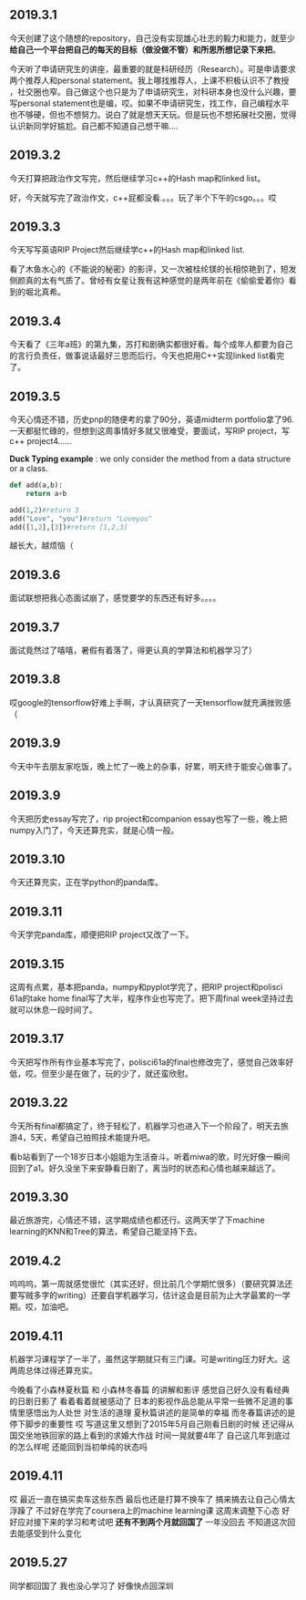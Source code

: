 2019.3.1
-------------

今天创建了这个随想的repository，自己没有实现雄心壮志的毅力和能力，就至少**给自己一个平台把自己的每天的目标（做没做不管）和所思所想记录下来把**。

今天听了申请研究生的讲座，最重要的就是科研经历（Research）。可是申请要求两个推荐人和personal statement。我上哪找推荐人，上课不积极认识不了教授
，社交圈也窄。自己做这个也只是为了申请研究生，对科研本身也没什么兴趣，要写personal statement也是编，哎。如果不申请研究生，找工作，自己编程水平
也不够硬，但也不想努力。说白了就是想天天玩。但是玩也不想拓展社交圈，觉得认识新同学好尴尬。自己都不知道自己想干嘛....



2019.3.2
------------

今天打算把政治作文写完，然后继续学习c++的Hash map和linked list。

好，今天就写完了政治作文，c++屁都没看.。。。玩了半个下午的csgo。。。哎



2019.3.3
-------------

今天写写英语RIP Project然后继续学c++的Hash map和linked list.

看了木鱼水心的《不能说的秘密》的影评，又一次被桂纶镁的长相惊艳到了，短发侧颜真的太有气质了。曾经有女星让我有这种感觉的是两年前在《偷偷爱着你》看到的堀北真希。



2019.3.4
---------

今天看了《三年a班》的第九集，苏打和剧确实都很好看。每个成年人都要为自己的言行负责任，做事说话最好三思而后行。今天也把用C++实现linked list看完了。



2019.3.5
---------

今天心情还不错，历史pnp的随便考的拿了90分，英语midterm portfolio拿了96. 一天都挺忙碌的，但想到这周事情好多就又很难受，要面试，写RIP project，写c++ project4......

**Duck Typing example** : we only consider the method from a data structure or a class.

```python
def add(a,b):
	return a+b

add(1,2)#return 3
add("Love", "you")#return "Loveyou"
add([1,2],[3])#return [1,2,3]
```



越长大，越烦恼（



2019.3.6
--------
面试联想把我心态面试崩了，感觉要学的东西还有好多。。。。

2019.3.7
-------
面试竟然过了嘻嘻，暑假有着落了，得更认真的学算法和机器学习了）

2019.3.8
------
哎google的tensorflow好难上手啊，才认真研究了一天tensorflow就充满挫败感（

2019.3.9
-------
今天中午去朋友家吃饭，晚上忙了一晚上的杂事，好累，明天终于能安心做事了。

2019.3.9
--------
今天把历史essay写完了，rip project和companion essay也写了一些，晚上把numpy入门了，今天还算充实，就是心情一般。

2019.3.10
-----
今天还算充实，正在学python的panda库。

2019.3.11
------
今天学完panda库，顺便把RIP project又改了一下。

2019.3.15
-----
这周有点累，基本把panda，numpy和pyplot学完了，把RIP project和polisci 61a的take home final写了大半，程序作业也写完了。把下周final week坚持过去就可以休息一段时间了。

2019.3.17
-----
今天把写作所有作业基本写完了，polisci61a的final也修改完了，感觉自己效率好低，哎。但至少是在做了，玩的少了，就还蛮欣慰。



2019.3.22
------
今天所有final都搞定了，终于轻松了，机器学习也进入下一个阶段了，明天去旅游4，5天，希望自己拍照技术能提升吧。

看b站看到了一个18岁日本小姐姐为生活奋斗。听着miwa的歌，时光好像一瞬间回到了a1。好久没坐下来安静看日剧了，离当时的状态和心情也越来越远了。

2019.3.30
-------
最近旅游完，心情还不错，这学期成绩也都还行。这两天学了下machine learning的KNN和Tree的算法，希望自己能坚持下去。


2019.4.2
------
呜呜呜，第一周就感觉很忙（其实还好，但比前几个学期忙很多）（要研究算法还要写贼多字的writing）还要自学机器学习，估计这会是目前为止大学最累的一学期。哎，加油吧。


2019.4.11
------
机器学习课程学了一半了，虽然这学期就只有三门课。可是writing压力好大。这两周总体过得还算充实。

今晚看了小森林夏秋篇 和 小森林冬春篇 的讲解和影评 感觉自己好久没有看经典的日剧日影了 看着看着就被感动了 日本的影视作品总能从平常一些微不足道的事情里感悟出为人处世 对生活的道理 夏秋篇讲述的是简单的幸福 而冬春篇讲述的是停下脚步的重要性 哎 写道这里又想到了2015年5月自己刚看日剧的时候 还记得从国交坐地铁回家的路上看到的求婚大作战 时间一晃就要4年了 自己这几年到底过的怎么样呢 还能回到当初单纯的状态吗



2019.4.11
----------
哎 最近一直在搞买卖车这些东西 最后也还是打算不换车了 搞来搞去让自己心情太浮躁了 不过好在学完了coursera上的machine learning课 这周末调整下心态 好好应对接下来的学习和考试吧
**还有不到两个月就回国了** 一年没回去 不知道这次回去能感受到什么变化



2019.5.27
-----------
同学都回国了 我也没心学习了 好像快点回深圳 


